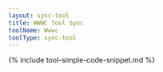 ```yaml
---
layout: sync-tool
title: WWWC Tool Sync
toolName: Wwwc
toolType: sync-tool
---
```


{% include tool-simple-code-snippet.md %}
